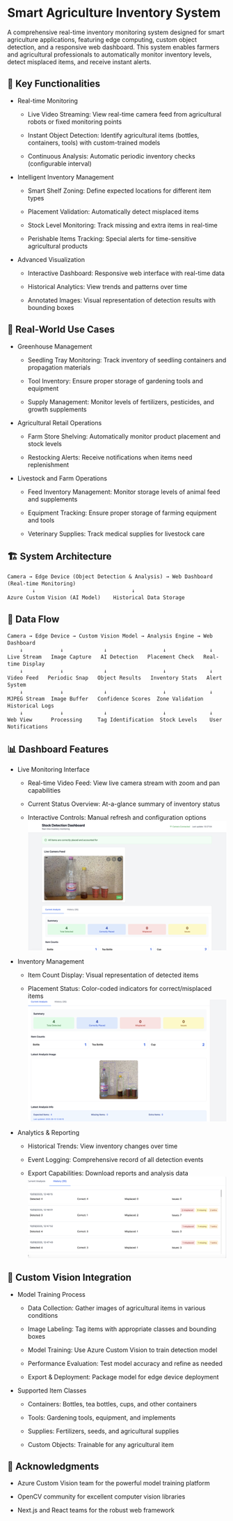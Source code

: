 # Smart Agriculture Inventory System

A comprehensive real-time inventory monitoring system designed for smart agriculture applications, featuring edge computing, custom object detection, and a responsive web dashboard. This system enables farmers and agricultural professionals to automatically monitor inventory levels, detect misplaced items, and receive instant alerts.

## 🌟 Key Functionalities
- Real-time Monitoring
  * Live Video Streaming: View real-time camera feed from agricultural robots or fixed monitoring points

  * Instant Object Detection: Identify agricultural items (bottles, containers, tools) with custom-trained models

  * Continuous Analysis: Automatic periodic inventory checks (configurable interval)

- Intelligent Inventory Management
  * Smart Shelf Zoning: Define expected locations for different item types

  * Placement Validation: Automatically detect misplaced items

  * Stock Level Monitoring: Track missing and extra items in real-time

  * Perishable Items Tracking: Special alerts for time-sensitive agricultural products

- Advanced Visualization
  * Interactive Dashboard: Responsive web interface with real-time data

  * Historical Analytics: View trends and patterns over time

  * Annotated Images: Visual representation of detection results with bounding boxes


## 🎯 Real-World Use Cases
- Greenhouse Management
  * Seedling Tray Monitoring: Track inventory of seedling containers and propagation materials

  * Tool Inventory: Ensure proper storage of gardening tools and equipment

  * Supply Management: Monitor levels of fertilizers, pesticides, and growth supplements

- Agricultural Retail Operations
  * Farm Store Shelving: Automatically monitor product placement and stock levels

  * Restocking Alerts: Receive notifications when items need replenishment

- Livestock and Farm Operations
  * Feed Inventory Management: Monitor storage levels of animal feed and supplements

  * Equipment Tracking: Ensure proper storage of farming equipment and tools

  * Veterinary Supplies: Track medical supplies for livestock care

## 🏗️ System Architecture
```
Camera → Edge Device (Object Detection & Analysis) → Web Dashboard (Real-time Monitoring)
        ↓                               ↓
Azure Custom Vision (AI Model)    Historical Data Storage

```
## 🔄 Data Flow
```
Camera → Edge Device → Custom Vision Model → Analysis Engine → Web Dashboard
    ↓            ↓             ↓                  ↓              ↓
Live Stream   Image Capture   AI Detection   Placement Check   Real-time Display
    ↓            ↓             ↓                  ↓              ↓
Video Feed   Periodic Snap   Object Results   Inventory Stats   Alert System
    ↓            ↓             ↓                  ↓              ↓
MJPEG Stream  Image Buffer   Confidence Scores  Zone Validation  Historical Logs
    ↓            ↓             ↓                  ↓              ↓
Web View      Processing     Tag Identification  Stock Levels    User Notifications
```

## 📊 Dashboard Features
- Live Monitoring Interface
  * Real-time Video Feed: View live camera stream with zoom and pan capabilities

  * Current Status Overview: At-a-glance summary of inventory status

  * Interactive Controls: Manual refresh and configuration options
![](docs/dashboard-screens/live_cam.png)

- Inventory Management
  * Item Count Display: Visual representation of detected items

  * Placement Status: Color-coded indicators for correct/misplaced items
![](docs/dashboard-screens/analysis.png)

- Analytics & Reporting
  * Historical Trends: View inventory changes over time

  * Event Logging: Comprehensive record of all detection events

  * Export Capabilities: Download reports and analysis data
![](docs/dashboard-screens/history.png)


## 🧠 Custom Vision Integration
- Model Training Process
   * Data Collection: Gather images of agricultural items in various conditions

   * Image Labeling: Tag items with appropriate classes and bounding boxes

   * Model Training: Use Azure Custom Vision to train detection model

   * Performance Evaluation: Test model accuracy and refine as needed

   * Export & Deployment: Package model for edge device deployment

- Supported Item Classes
   * Containers: Bottles, tea bottles, cups, and other containers

   * Tools: Gardening tools, equipment, and implements

   * Supplies: Fertilizers, seeds, and agricultural supplies

   * Custom Objects: Trainable for any agricultural item
 
## 🙏 Acknowledgments
- Azure Custom Vision team for the powerful model training platform

- OpenCV community for excellent computer vision libraries

- Next.js and React teams for the robust web framework
